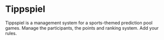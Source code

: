 # Tippspiel
Tippspiel is a management system for a sports-themed prediction pool games. Manage the participants, the points and ranking system. Add your rules.
